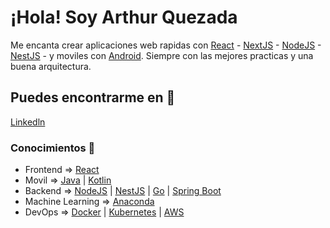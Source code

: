 # ¡Hola! Soy Arthur Quezada
Me encanta crear aplicaciones web rapidas con [React](https://reactjs.org/) - [NextJS](https://nextjs.org/) - [NodeJS](https://nodejs.dev/) - [NestJS](https://docs.nestjs.com/) -  y moviles con [Android](https://developer.android.com/studio). Siempre con las mejores practicas y una buena arquitectura.

## Puedes encontrarme en 🚀

[Linkedln](https://www.linkedin.com/in/arthur-quezada/)

### Conocimientos 📖

* Frontend => [React](https://reactjs.org/)
* Movil => [Java](https://go.java/?intcmp=gojava-banner-java-com) | [Kotlin](https://kotlinlang.org/) 
* Backend => [NodeJS](https://nodejs.org/es/) | [NestJS](https://nestjs.com/) | [Go](https://pkg.go.dev/?utm_source=godoc) | [Spring Boot](https://spring.io/projects/spring-boot)
* Machine Learning => [Anaconda](https://www.anaconda.com/)
* DevOps => [Docker](https://www.docker.com/) | [Kubernetes](https://kubernetes.io/es/) | [AWS](https://aws.amazon.com/es/?nc2=h_lg) 
